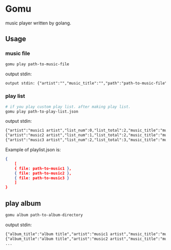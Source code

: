 # Gomu

music player written by golang.

## Usage

### music file

```sh
gomu play path-to-music-file
```

output stdin:

```txt
output stdin: {"artist":"","music_title":"","path":"path-to-music-file","time":4000000000}
```

### play list

```sh
# if you play custom play list. after making play list.
gomu play path-to-play-list.json
```

output stdin:

```txt
{"artist":"music1 artist","list_num":0,"list_total":2,"music_title":"music1 title","path":"path-to-music1","time":51000000000}
{"artist":"music2 artist","list_num":1,"list_total":2,"music_title":"music2 title","path":"path-to-music2","time":51000000000}
{"artist":"music3 artist","list_num":2,"list_total":3,"music_title":"music3 title","path":"path-to-music2","time":51000000000}
```

Example of playlist.json is:

```json
{ 
    [ 
    { file: path-to-music1 },
    { file: path-to-music2 },
    { file: path-to-music3 } 
    ] 
}
```

## play album

```sh
gomu album path-to-album-directory
```

output stdin:

```txt
{"album_title":"album title","artist":"music1 artist","music_title":"music title","path":"path-to-music1","time":2000000000,"track_num":1,"track_total":13}
{"album_title":"album title","artist":"music2 artist","music_title":"music title","path":"path-to-music2","time":2000000000,"track_num":2,"track_total":13}
...
```
